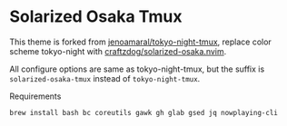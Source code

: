 # Solarized Osaka Tmux

This theme is forked from [jenoamaral/tokyo-night-tmux](https://github.com/janoamaral/tokyo-night-tmux), replace color scheme tokyo-night with [craftzdog/solarized-osaka.nvim](https://github.com/craftzdog/solarized-osaka.nvim).

All configure options are same as tokyo-night-tmux, but the suffix is `solarized-osaka-tmux` instead of `tokyo-night-tmux`.

Requirements

```sh
brew install bash bc coreutils gawk gh glab gsed jq nowplaying-cli
```
